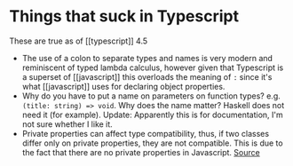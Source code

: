 # Things that suck in Typescript
These are true as of [[typescript]] 4.5

* The use of a colon to separate types and names is very modern and reminiscent of typed lambda calculus, however given that Typescript is a superset of [[javascript]] this overloads the meaning of `:` since it's what [[javascript]] uses for declaring object properties.
* Why do you have to put a name on parameters on function types? e.g. `(title: string) => void`. Why does the name matter? Haskell does not need it (for example). Update: Apparently this is for documentation, I'm not sure whether I like it.
* Private properties can affect type compatibility, thus, if two classes differ only on private properties, they are not compatible. This is due to the fact that there are no private properties in Javascript. [Source](https://github.com/microsoft/TypeScript/issues/18499)
